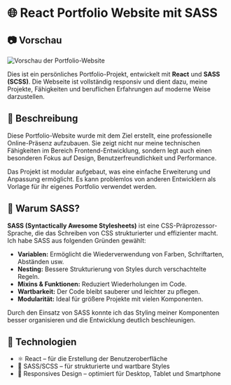# 🌐 React Portfolio Website mit SASS
## 📷 Vorschau

![Vorschau der Portfolio-Website]([https://github.com/dein-benutzername/dein-repo-name/raw/main/preview.png](https://github.com/ramazanozguven/07_React-Portfolio-Website-with-SASS/blob/36f8959182526e4bccb0592c9315ed5246e5898f/SCREENSCHOT.png))


Dies ist ein persönliches Portfolio-Projekt, entwickelt mit **React** und **SASS (SCSS)**. Die Webseite ist vollständig responsiv und dient dazu, meine Projekte, Fähigkeiten und beruflichen Erfahrungen auf moderne Weise darzustellen.

## 📝 Beschreibung

Diese Portfolio-Website wurde mit dem Ziel erstellt, eine professionelle Online-Präsenz aufzubauen. Sie zeigt nicht nur meine technischen Fähigkeiten im Bereich Frontend-Entwicklung, sondern legt auch einen besonderen Fokus auf Design, Benutzerfreundlichkeit und Performance.

Das Projekt ist modular aufgebaut, was eine einfache Erweiterung und Anpassung ermöglicht. Es kann problemlos von anderen Entwicklern als Vorlage für ihr eigenes Portfolio verwendet werden.

## 🎨 Warum SASS?

**SASS (Syntactically Awesome Stylesheets)** ist eine CSS-Präprozessor-Sprache, die das Schreiben von CSS strukturierter und effizienter macht. Ich habe SASS aus folgenden Gründen gewählt:

- **Variablen:** Ermöglicht die Wiederverwendung von Farben, Schriftarten, Abständen usw.
- **Nesting:** Bessere Strukturierung von Styles durch verschachtelte Regeln.
- **Mixins & Funktionen:** Reduziert Wiederholungen im Code.
- **Wartbarkeit:** Der Code bleibt sauberer und leichter zu pflegen.
- **Modularität:** Ideal für größere Projekte mit vielen Komponenten.

Durch den Einsatz von SASS konnte ich das Styling meiner Komponenten besser organisieren und die Entwicklung deutlich beschleunigen.

## 🚀 Technologien

- ⚛️ React – für die Erstellung der Benutzeroberfläche
- 🎨 SASS/SCSS – für strukturierte und wartbare Styles
- 📱 Responsives Design – optimiert für Desktop, Tablet und Smartphone
